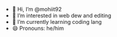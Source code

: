 - 👋 Hi, I’m @mohiit92
- 👀 I’m interested in web dew and editing
- 🌱 I’m currently learning coding lang
- 😄 Pronouns: he/him

<!---
mohiit92/mohiit92 is a ✨ special ✨ repository because its `README.md` (this file) appears on your GitHub profile.
You can click the Preview link to take a look at your changes.
--->
